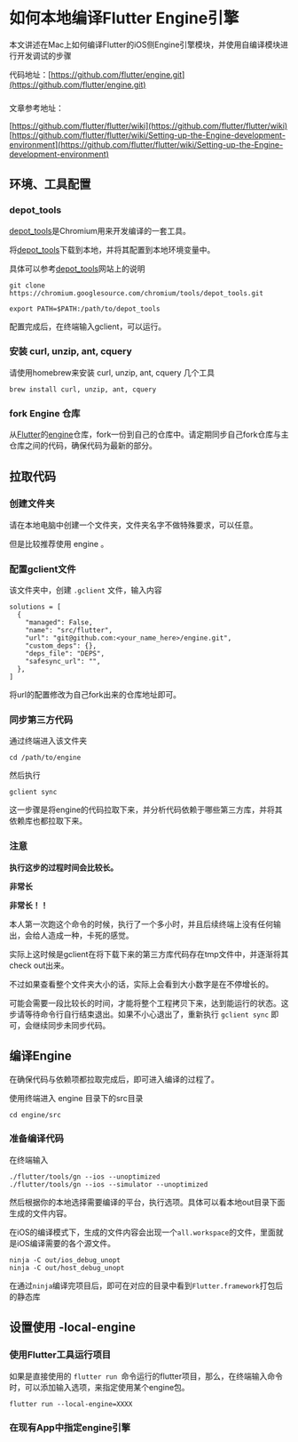 # 如何本地编译Flutter Engine引擎

本文讲述在Mac上如何编译Flutter的iOS侧Engine引擎模块，并使用自编译模块进行开发调试的步骤

代码地址：[https://github.com/flutter/engine.git](https://github.com/flutter/engine.git)
### 

文章参考地址：

[https://github.com/flutter/flutter/wiki](https://github.com/flutter/flutter/wiki)
[https://github.com/flutter/flutter/wiki/Setting-up-the-Engine-development-environment](https://github.com/flutter/flutter/wiki/Setting-up-the-Engine-development-environment)


## 环境、工具配置

### depot_tools

[depot_tools](http://commondatastorage.googleapis.com/chrome-infra-docs/flat/depot_tools/docs/html/depot_tools_tutorial.html#_setting_up)是Chromium用来开发编译的一套工具。

将[depot_tools](http://commondatastorage.googleapis.com/chrome-infra-docs/flat/depot_tools/docs/html/depot_tools_tutorial.html#_setting_up)下载到本地，并将其配置到本地环境变量中。

具体可以参考[depot_tools](http://commondatastorage.googleapis.com/chrome-infra-docs/flat/depot_tools/docs/html/depot_tools_tutorial.html#_setting_up)网站上的说明 

~~~
git clone https://chromium.googlesource.com/chromium/tools/depot_tools.git

export PATH=$PATH:/path/to/depot_tools
~~~

配置完成后，在终端输入gclient，可以运行。

### 安装 curl, unzip, ant, cquery

请使用homebrew来安装 curl, unzip, ant, cquery  几个工具

~~~
brew install curl, unzip, ant, cquery
~~~

### fork Engine 仓库

从[Flutter](https://github.com/flutter)的[engine](https://github.com/flutter/engine)仓库，fork一份到自己的仓库中。请定期同步自己fork仓库与主仓库之间的代码，确保代码为最新的部分。

## 拉取代码

### 创建文件夹
请在本地电脑中创建一个文件夹，文件夹名字不做特殊要求，可以任意。

但是比较推荐使用 engine 。


### 配置gclient文件
该文件夹中，创建 ` .gclient ` 文件，输入内容

~~~
solutions = [
  {
    "managed": False,
    "name": "src/flutter",
    "url": "git@github.com:<your_name_here>/engine.git",
    "custom_deps": {},
    "deps_file": "DEPS",
    "safesync_url": "",
  },
]
~~~

将url的配置修改为自己fork出来的仓库地址即可。

### 同步第三方代码

通过终端进入该文件夹

~~~
cd /path/to/engine
~~~

然后执行 

~~~
gclient sync
~~~

这一步骤是将engine的代码拉取下来，并分析代码依赖于哪些第三方库，并将其依赖库也都拉取下来。

### 注意

**执行这步的过程时间会比较长。**

**非常长**

**非常长！！**

本人第一次跑这个命令的时候，执行了一个多小时，并且后续终端上没有任何输出，会给人造成一种，卡死的感觉。

实际上这时候是gclient在将下载下来的第三方库代码存在tmp文件中，并逐渐将其check out出来。

不过如果查看整个文件夹大小的话，实际上会看到大小数字是在不停增长的。

可能会需要一段比较长的时间，才能将整个工程拷贝下来，达到能运行的状态。这步请等待命令行自行结束退出。如果不小心退出了，重新执行 `gclient sync` 即可，会继续同步未同步代码。


## 编译Engine

在确保代码与依赖项都拉取完成后，即可进入编译的过程了。

使用终端进入 engine 目录下的src目录

~~~
cd engine/src
~~~

### 准备编译代码

在终端输入 

~~~
./flutter/tools/gn --ios --unoptimized
./flutter/tools/gn --ios --simulator --unoptimized
~~~

然后根据你的本地选择需要编译的平台，执行选项。具体可以看本地out目录下面生成的文件内容。

在iOS的编译模式下，生成的文件内容会出现一个`all.workspace`的文件，里面就是iOS编译需要的各个源文件。

~~~
ninja -C out/ios_debug_unopt 
ninja -C out/host_debug_unopt
~~~

在通过`ninja`编译完项目后，即可在对应的目录中看到`Flutter.framework`打包后的静态库

## 设置使用 -local-engine

### 使用Flutter工具运行项目

如果是直接使用的 `flutter run `命令运行的flutter项目，那么，在终端输入命令时，可以添加输入选项，来指定使用某个engine包。

~~~
flutter run --local-engine=XXXX
~~~

### 在现有App中指定engine引擎

